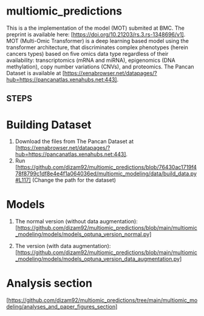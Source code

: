 # multiomic_predictions
This is a the implementation of the model (MOT) submited at BMC. The preprint is available here: [https://doi.org/10.21203/rs.3.rs-1348696/v1].
MOT (Multi-Omic Transformer) is a deep learning based model using the transformer architecture, that discriminates complex phenotypes (herein cancers types) based on five omics data type regardless of their availability: transcriptomics (mRNA and miRNA), epigenomics (DNA methylation), copy number variations (CNVs), and proteomics. 
The Pancan Dataset is available at [https://xenabrowser.net/datapages/?hub=https://pancanatlas.xenahubs.net:443]. 

## STEPS
# Building Dataset
1. Download the files from The Pancan Dataset at [https://xenabrowser.net/datapages/?hub=https://pancanatlas.xenahubs.net:443]. 
2. Run [https://github.com/dizam92/multiomic_predictions/blob/76430ac1719f478f8799c1df8e4e4f1a064036ed/multiomic_modeling/data/build_data.py#L117] (Change the path for the dataset)

# Models
1. The normal version (without data augmentation): [https://github.com/dizam92/multiomic_predictions/blob/main/multiomic_modeling/models/models_optuna_version_normal.py]

2. The version (with data augmentation): [https://github.com/dizam92/multiomic_predictions/blob/main/multiomic_modeling/models/models_optuna_version_data_augmentation.py]

# Analysis section
[https://github.com/dizam92/multiomic_predictions/tree/main/multiomic_modeling/analyses_and_paper_figures_section]
